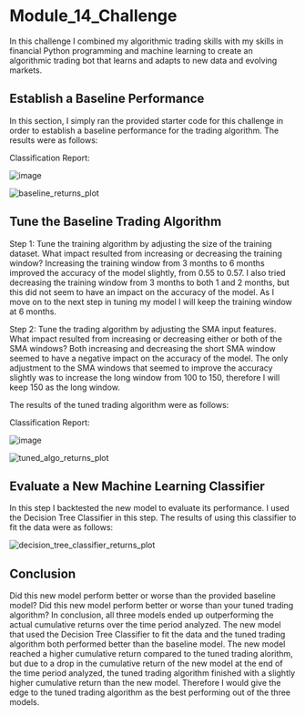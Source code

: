 # Module_14_Challenge
In this challenge I combined my algorithmic trading skills with my skills in financial Python programming and machine learning to create an algorithmic trading bot that learns and adapts to new data and evolving markets.

## Establish a Baseline Performance
In this section, I simply ran the provided starter code for this challenge in order to establish a baseline performance for the trading algorithm. The results were as follows:

Classification Report:

![image](https://github.com/tjohnce55/Module_14_Challenge/assets/144564878/8b5e1ba4-6d5f-447d-b057-fcc5a2437761)

![baseline_returns_plot](https://github.com/tjohnce55/Module_14_Challenge/assets/144564878/98118039-7d01-472b-a4fa-6dc02a668946)

## Tune the Baseline Trading Algorithm
Step 1: Tune the training algorithm by adjusting the size of the training dataset.
What impact resulted from increasing or decreasing the training window?
Increasing the training window from 3 months to 6 months improved the accuracy of the model slightly, from 0.55 to 0.57. I also tried decreasing the training window from 3 months to both 1 and 2 months, but this did not seem to have an impact on the accuracy of the model. As I move on to the next step in tuning my model I will keep the training window at 6 months.

Step 2: Tune the trading algorithm by adjusting the SMA input features.
What impact resulted from increasing or decreasing either or both of the SMA windows?
Both increasing and decreasing the short SMA window seemed to have a negative impact on the accuracy of the model. The only adjustment to the SMA windows that seemed to improve the accuracy slightly was to increase the long window from 100 to 150, therefore I will keep 150 as the long window.

The results of the tuned trading algorithm were as follows:

Classification Report:

![image](https://github.com/tjohnce55/Module_14_Challenge/assets/144564878/e78220b8-138e-4599-a447-e22774a505b1)

![tuned_algo_returns_plot](https://github.com/tjohnce55/Module_14_Challenge/assets/144564878/d99647de-2daa-4bd0-a3bf-0e94b1535fed)

## Evaluate a New Machine Learning Classifier
In this step I backtested the new model to evaluate its performance. I used the Decision Tree Classifier in this step. The results of using this classifier to fit the data were as follows:

![decision_tree_classifier_returns_plot](https://github.com/tjohnce55/Module_14_Challenge/assets/144564878/b5c650db-b272-4472-bdae-8114af217533)

## Conclusion
Did this new model perform better or worse than the provided baseline model? Did this new model perform better or worse than your tuned trading algorithm?
In conclusion, all three models ended up outperforming the actual cumulative returns over the time period analyzed. The new model that used the Decision Tree Classifier to fit the data and the tuned trading algorithm both performed better than the baseline model. The new model reached a higher cumulative return compared to the tuned trading alorithm, but due to a drop in the cumulative return of the new model at the end of the time period analyzed, the tuned trading algorithm finished with a slightly higher cumulative return than the new model. Therefore I would give the edge to the tuned trading algorithm as the best performing out of the three models.

